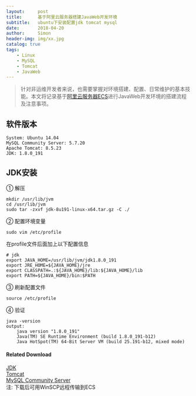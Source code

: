 ```yaml
---
layout:     post
title:      基于阿里云服务器搭建JavaWeb开发环境
subtitle:   ubuntu下安装配置jdk tomcat mysql
date:       2018-04-20
author:     Simon
header-img: img/xx.jpg
catalog: true
tags: 
    - Linux
    - MySQL
    - Tomcat
    - JavaWeb
---
```


>针对非运维开发者来说，也需要掌握对环境搭建、配置、日常维护的基本技能。本文将记录基于[阿里云服务器ECS](https://www.aliyun.com/)进行JavaWeb开发环境的搭建流程及注意事项。

## 软件版本
```
System: Ubuntu 14.04
MySQL Community Server: 5.7.20
Apache Tomcat: 8.5.23
JDK: 1.8.0_191
```
## JDK安装
① 解压
```
mkdir /usr/lib/jvm 
cd /usr/lib/jvm 
sudo tar -zxvf jdk-8u191-linux-x64.tar.gz -C ./  
```
② 配置环境变量  
```
sudo vim /etc/profile  
```
   在profile文件后面加上以下配置信息  
```
# jdk
export JAVA_HOME=/usr/lib/jvm/jdk1.8.0_191
export JRE_HOME=${JAVA_HOME}/jre
export CLASSPATH=.:${JAVA_HOME}/lib:${JAVA_HOME}/lib
export PATH=${JAVA_HOME}/bin:$PATH
```
③ 刷新配置文件
```
source /etc/profile
```
④ 验证
```
java -version
output:  
    java version "1.8.0_191"  
    Java(TM) SE Runtime Environment (build 1.8.0_191-b12)  
    Java HotSpot(TM) 64-Bit Server VM (build 25.191-b12, mixed mode)  
```
    
#### Related Download      
[JDK](https://www.oracle.com/technetwork/java/javase/downloads/index.html)  
[Tomcat](http://tomcat.apache.org/)  
[MySQL Community Server](https://dev.mysql.com/downloads/mysql/)  
注: 下载后可用WinSCP远程传输到ECS


